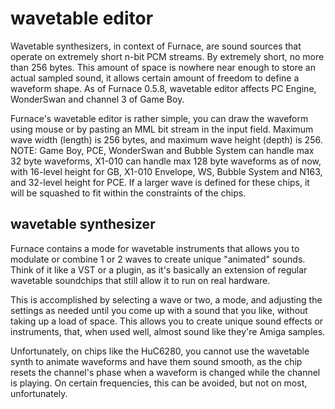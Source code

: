 # wavetable editor

Wavetable synthesizers, in context of Furnace, are sound sources that operate on extremely short n-bit PCM streams. By extremely short, no more than 256 bytes. This amount of space is nowhere near enough to store an actual sampled sound, it allows certain amount of freedom to define a waveform shape. As of Furnace 0.5.8, wavetable editor affects PC Engine, WonderSwan and channel 3 of Game Boy.

Furnace's wavetable editor is rather simple, you can draw the waveform using mouse or by pasting an MML bit stream in the input field. Maximum wave width (length) is 256 bytes, and maximum wave height (depth) is 256. NOTE: Game Boy, PCE, WonderSwan and Bubble System can handle max 32 byte waveforms, X1-010 can handle max 128 byte waveforms as of now, with 16-level height for GB, X1-010 Envelope, WS, Bubble System and N163, and 32-level height for PCE. If a larger wave is defined for these chips, it will be squashed to fit within the constraints of the chips.

## wavetable synthesizer

Furnace contains a mode for wavetable instruments that allows you to modulate or combine 1 or 2 waves to create unique "animated" sounds. Think of it like a VST or a plugin, as it's basically an extension of regular wavetable soundchips that still allow it to run on real hardware.

This is accomplished by selecting a wave or two, a mode, and adjusting the settings as needed until you come up with a sound that you like, without taking up a load of space. This allows you to create unique sound effects or instruments, that, when used well, almost sound like they're Amiga samples.

Unfortunately, on chips like the HuC6280, you cannot use the wavetable synth to animate waveforms and have them sound smooth, as the chip resets the channel's phase when a waveform is changed while the channel is playing. On certain frequencies, this can be avoided, but not on most, unfortunately.
